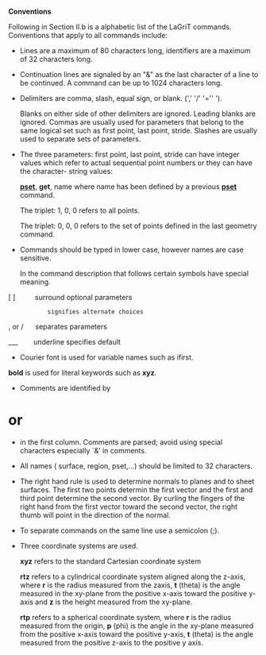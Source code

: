 
**Conventions**

Following in Section II.b is a alphabetic list of the LaGriT commands.
Conventions that apply to all commands include:

- Lines are a maximum of 80 characters long, identifiers are a
maximum of 32 characters long.
- Continuation lines are signaled by an "&" as the last character of
a line to be continued. A command can be up to 1024 characters long.

- Delimiters are comma, slash, equal sign, or blank. (',' '/' '=''
').

  Blanks on either side of other delimiters are ignored. Leading blanks
  are ignored. Commas are usually used for parameters that belong to the
  same logical set such as first point, last point, stride. Slashes are
  usually used to separate sets of parameters.

- The three parameters: first point, last point, stride can have
integer values which refer to actual sequential point numbers or they
can have the character- string values:

  **[pset](commands/PSET.md)**, **get**, name where name has been
  defined by a previous **[pset](commands/PSET.md)** command.


  The triplet: 1, 0, 0 refers to all points.

  The triplet: 0, 0, 0 refers to the set of points defined in the last
  geometry command.

- Commands should be typed in lower case, however names are case
sensitive.

  In the command description that follows certain symbols have special
  meaning.

  
[ 
]          surround optional parameters

               signifies alternate choices

  , or /      separates parameters

  \_\_\_        underline specifies default

  - Courier font is used for variable names such as ifirst.

  **bold** is used for literal keywords such as **xyz**.

- Comments are identified by 
# or 
* in the first column. Comments are
parsed; avoid using special characters especially 
`&' in comments.

- All names ( surface, region, pset,...) should be limited to 32
characters.

- The right hand rule is used to determine normals to planes and to
sheet surfaces. The first two points determin the first vector and the
first and third point determine the second vector. By curling the
fingers of the right hand from the first vector toward the second
vector, the right thumb will point in the direction of the normal.


- To separate commands on the same line use a semicolon (;).

- Three coordinate systems are used.

  **xyz** refers to the standard Cartesian coordinate system

  **rtz** refers to a cylindrical coordinate system aligned along the
  z-axis, where **r** is the radius measured from the zaxis, **t** (theta)
  is the angle measured in the xy-plane from the positive x-axis toward
  the positive y-axis and **z** is the height measured from the xy-plane.

  **rtp** refers to a spherical coordinate system, where **r** is the
  radius measured from the origin, **p** (phi) is the angle in the
  xy-plane measured from the positive x-axis toward the positive y-axis,
  **t** (theta) is the angle measured from the positive z-axis to the
  positive y axis.
